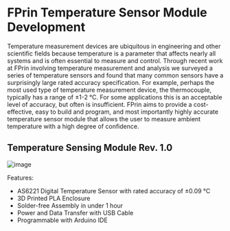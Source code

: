 # FPrin Temperature Sensor Module Development
Temperature measurement devices are ubiquitous in engineering and other scientific fields because temperature is a parameter that affects nearly all systems and is often essential to measure and control. Through recent work at FPrin involving temperature measurement and analysis we surveyed a series of temperature sensors and found that many common sensors have a surprisingly large rated accuracy specification. For example, perhaps the most used type of temperature measurement device, the thermocouple, typically has a range of ±1-2 °C. For some applications this is an acceptable level of accuracy, but often is insufficient. FPrin aims to provide a cost-effective, easy to build and program, and most importantly highly accurate temperature sensor module that allows the user to measure ambient temperature with a high degree of confidence.
## Temperature Sensing Module Rev. 1.0
![image](https://github.com/FPrinLLC/FPrin_Temperature_Sensor_Module/assets/125088225/6a0726d7-f201-4e08-a785-e9d1bbc966f8)

Features:
- AS6221 Digital Temperature Sensor with rated accuracy of ±0.09 °C
- 3D Printed PLA Enclosure
- Solder-free Assembly in under 1 hour
- Power and Data Transfer with USB Cable
- Programmable with Arduino IDE
